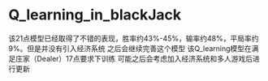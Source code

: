 # Q_learning_in_blackJack
该21点模型已经取得了不错的表现，胜率约43%-45%，输率约48%，平局率约9%。但是并没有引入经济系统
之后会继续完善这个模型
该Q_learning模型在满足庄家（Dealer）17点要求下训练
可能之后会考虑加入经济系统和多人游戏后进行更新

